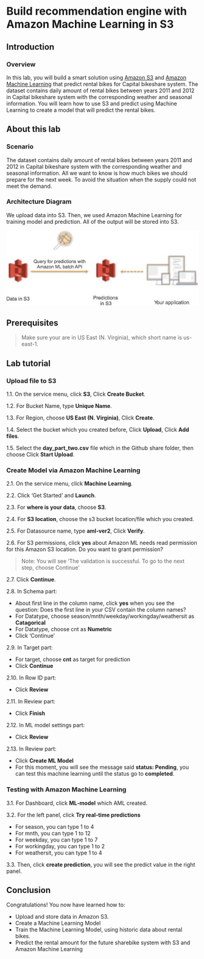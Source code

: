 Build recommendation engine with Amazon Machine Learning in S3
================================================================

## Introduction
### Overview
In this lab, you will build a smart solution using [Amazon S3](https://aws.amazon.com/s3/) and [Amazon Machine Learning](https://aws.amazon.com/machine-learning/) that predict rental bikes for Capital bikeshare system.
The dataset contains daily amount of rental bikes between years 2011 and 2012 in Capital bikeshare system with the corresponding weather and seasonal information.
You will learn how to use S3 and predict using Machine Learning to create a model that will predict the rental bikes.

## About this lab
### Scenario

The dataset contains daily amount of rental bikes between years 2011 and 2012 in Capital bikeshare system with the corresponding weather and seasonal information.
All we want to know is how much bikes we should prepare for the next week. To avoid the situation when the supply could not meet the demand.

### Architecture Diagram
We upload data into S3. Then, we used Amazon Machine Learning for training model and prediction. All of the output will be stored into S3.

![1.jpg](/images/1.jpg)


## Prerequisites

>Make sure your are in US East (N. Virginia), which short name is us-east-1.


## Lab tutorial
### Upload file to S3

1.1. 	On the service menu, click **S3**, Click **Create Bucket**.

1.2. 	For Bucket Name, type **Unique Name**.

1.3. 	For Region, choose **US East (N. Virginia)**, Click **Create**.

1.4. 	Select the bucket which you created before, Click **Upload**, Click **Add files**.

1.5. 	Select the **day_part_two.csv** file which in the Github share folder, then choose Click **Start Upload**.


### Create Model via Amazon Machine Learning

2.1. 	On the service menu, click **Machine Learning**.

2.2. 	Click ‘Get Started’ and **Launch**.

2.3. 	For **where is your data**, choose **S3**.

2.4. 	For **S3 location**, choose the s3 bucket location/file which you created.

2.5. 	For Datasource name, type **aml‐ver2**, Click **Verify**.

2.6. 	For S3 permissions, click **yes** about Amazon ML needs read permission for this Amazon S3 location. Do you want to grant permission?

> Note: You will see ‘The validation is successful. To go to the next step, choose Continue’

2.7. 	Click **Continue**.

2.8. 	In Schema part:

* About first line in the column name, click **yes** when you see the question: Does the first line in your CSV contain the column names?
* For	Datatype,	choose	season/mnth/weekday/workingday/weathersit	as **Catagorical**
* For Datatype, choose cnt as **Numetric**
* Click ‘Continue’

2.9. 	In Target part:

* For target, choose **cnt** as target for prediction
* Click **Continue**

2.10. In Row ID part:

* Click **Review**

2.11. In Review part:

* Click **Finish**

2.12. In ML model settings part:

* Click **Review**

2.13. In Review part:

* Click **Create ML Model**
* For this moment, you will see the message said **status: Pending**, you can test this machine learning until the status go to **completed**.

### Testing with Amazon Machine Learning

3.1. For Dashboard, click **ML‐model** which AML created. 

3.2. For the left panel, click **Try real-time predictions**

* For season, you can type 1 to 4
* For mnth, you can type 1 to 12
* For weekday, you can type 1 to 7
* For workingday, you can type 1 to 2
* For weathersit, you can type 1 to 4

3.3. Then, click **create prediction**, you will see the predict value in the right panel. 	


## Conclusion
Congratulations! You now have learned how to:
* Upload and store data in Amazon S3.
* Create a Machine Learning Model
* Train the Machine Learning Model, using historic data about rental bikes.
* Predict the rental amount for the future sharebike system with S3 and Amazon Machine Learning
